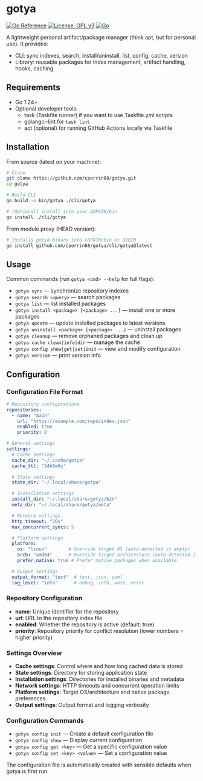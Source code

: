 # gotya

[![Go Reference](https://pkg.go.dev/badge/github.com/cperrin88/gotya.svg)](https://pkg.go.dev/github.com/cperrin88/gotya)
[![License: GPL v3](https://img.shields.io/badge/License-GPLv3-blue.svg)](https://www.gnu.org/licenses/gpl-3.0)
[![Go](https://github.com/cperrin88/gotya/actions/workflows/go.yml/badge.svg)](https://github.com/cperrin88/gotya/actions/workflows/go.yml)

A lightweight personal artifact/package manager (think apt, but for personal use). It provides:
- CLI: sync indexes, search, install/uninstall, list, config, cache, version
- Library: reusable packages for index management, artifact handling, hooks, caching

## Requirements

- Go 1.24+
- Optional developer tools:
  - task (Taskfile runner) if you want to use Taskfile.yml scripts
  - golangci-lint for `task lint`
  - act (optional) for running GitHub Actions locally via Taskfile

## Installation

From source (latest on your machine):

```bash
# Clone
git clone https://github.com/cperrin88/gotya.git
cd gotya

# Build CLI
go build -o bin/gotya ./cli/gotya

# (Optional) install into your GOPATH/bin
go install ./cli/gotya
```

From module proxy (HEAD version):

```bash
# Installs gotya binary into GOPATH/bin or GOBIN
go install github.com/cperrin88/gotya/cli/gotya@latest
```

## Usage

Common commands (run `gotya <cmd> --help` for full flags):

- `gotya sync` — synchronize repository indexes
- `gotya search <query>` — search packages
- `gotya list` — list installed packages
- `gotya install <package> [<package> ...]` — install one or more packages
- `gotya update` — update installed packages to latest versions
- `gotya uninstall <package> [<package> ...]` — uninstall packages
- `gotya cleanup` — remove orphaned packages and clean up
- `gotya cache clean|info|dir` — manage the cache
- `gotya config show|get|set|init` — view and modify configuration
- `gotya version` — print version info

## Configuration

### Configuration File Format

```yaml
# Repository configurations
repositories:
  - name: "main"
    url: "https://example.com/repo/index.json"
    enabled: true
    priority: 0

# General settings
settings:
  # Cache settings
  cache_dir: "~/.cache/gotya"
  cache_ttl: "24h0m0s"

  # State settings
  state_dir: "~/.local/share/gotya"

  # Installation settings
  install_dir: "~/.local/share/gotya/bin"
  meta_dir: "~/.local/share/gotya/meta"

  # Network settings
  http_timeout: "30s"
  max_concurrent_syncs: 5

  # Platform settings
  platform:
    os: "linux"        # Override target OS (auto-detected if empty)
    arch: "amd64"      # Override target architecture (auto-detected if empty)
    prefer_native: true # Prefer native packages when available

  # Output settings
  output_format: "text"  # text, json, yaml
  log_level: "info"      # debug, info, warn, error
```

### Repository Configuration

- **name**: Unique identifier for the repository
- **url**: URL to the repository index file
- **enabled**: Whether the repository is active (default: true)
- **priority**: Repository priority for conflict resolution (lower numbers = higher priority)

### Settings Overview

- **Cache settings**: Control where and how long cached data is stored
- **State settings**: Directory for storing application state
- **Installation settings**: Directories for installed binaries and metadata
- **Network settings**: HTTP timeouts and concurrent operation limits
- **Platform settings**: Target OS/architecture and native package preferences
- **Output settings**: Output format and logging verbosity

### Configuration Commands

- `gotya config init` — Create a default configuration file
- `gotya config show` — Display current configuration
- `gotya config get <key>` — Get a specific configuration value
- `gotya config set <key> <value>` — Set a configuration value

The configuration file is automatically created with sensible defaults when gotya is first run.
